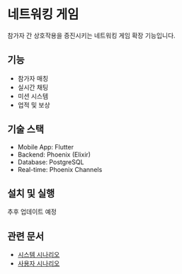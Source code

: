 # 네트워킹 게임

참가자 간 상호작용을 증진시키는 네트워킹 게임 확장 기능입니다.

## 기능

- 참가자 매칭
- 실시간 채팅
- 미션 시스템
- 업적 및 보상

## 기술 스택

- Mobile App: Flutter
- Backend: Phoenix (Elixir)
- Database: PostgreSQL
- Real-time: Phoenix Channels

## 설치 및 실행

추후 업데이트 예정

## 관련 문서

- [시스템 시나리오](/.concepts/scenarios/extensions/networking-game/system-scenarios/)
- [사용자 시나리오](/.concepts/scenarios/extensions/networking-game/user-scenarios/)
